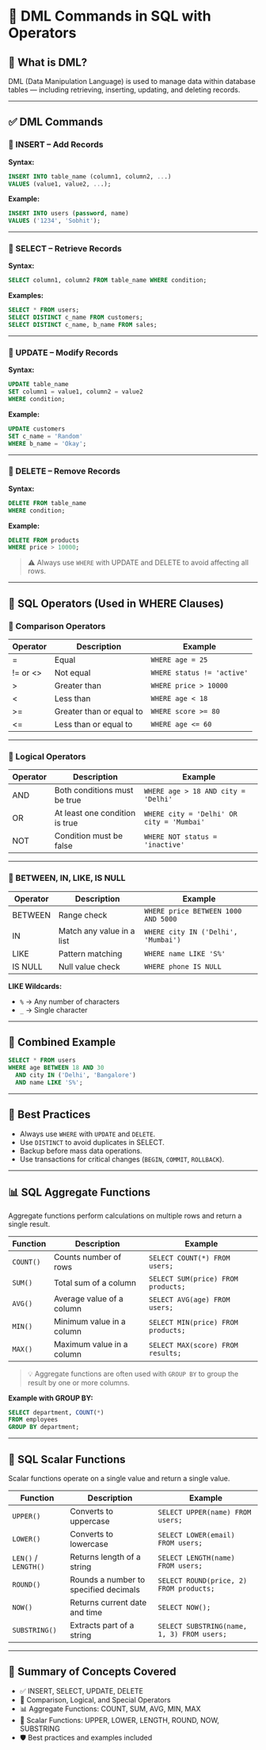
# 📘 DML Commands in SQL with Operators

## 🔹 What is DML?
DML (Data Manipulation Language) is used to manage data within database tables — including retrieving, inserting, updating, and deleting records.

---

## ✅ DML Commands

### 🔸 INSERT – Add Records
**Syntax:**
```sql
INSERT INTO table_name (column1, column2, ...)
VALUES (value1, value2, ...);
```
**Example:**
```sql
INSERT INTO users (password, name)
VALUES ('1234', 'Sobhit');
```

---

### 🔸 SELECT – Retrieve Records
**Syntax:**
```sql
SELECT column1, column2 FROM table_name WHERE condition;
```
**Examples:**
```sql
SELECT * FROM users;
SELECT DISTINCT c_name FROM customers;
SELECT DISTINCT c_name, b_name FROM sales;
```

---

### 🔸 UPDATE – Modify Records
**Syntax:**
```sql
UPDATE table_name
SET column1 = value1, column2 = value2
WHERE condition;
```
**Example:**
```sql
UPDATE customers
SET c_name = 'Random'
WHERE b_name = 'Okay';
```

---

### 🔸 DELETE – Remove Records
**Syntax:**
```sql
DELETE FROM table_name
WHERE condition;
```
**Example:**
```sql
DELETE FROM products
WHERE price > 10000;
```

> ⚠️ Always use `WHERE` with UPDATE and DELETE to avoid affecting all rows.

---

## 🔹 SQL Operators (Used in WHERE Clauses)

### 🔸 Comparison Operators
| Operator | Description              | Example                        |
|----------|--------------------------|--------------------------------|
| =        | Equal                    | `WHERE age = 25`               |
| != or <> | Not equal                | `WHERE status != 'active'`     |
| >        | Greater than             | `WHERE price > 10000`          |
| <        | Less than                | `WHERE age < 18`               |
| >=       | Greater than or equal to | `WHERE score >= 80`            |
| <=       | Less than or equal to    | `WHERE age <= 60`              |

---

### 🔸 Logical Operators
| Operator | Description                       | Example                                      |
|----------|-----------------------------------|----------------------------------------------|
| AND      | Both conditions must be true      | `WHERE age > 18 AND city = 'Delhi'`          |
| OR       | At least one condition is true    | `WHERE city = 'Delhi' OR city = 'Mumbai'`    |
| NOT      | Condition must be false           | `WHERE NOT status = 'inactive'`              |

---

### 🔸 BETWEEN, IN, LIKE, IS NULL
| Operator  | Description                       | Example                                     |
|-----------|-----------------------------------|---------------------------------------------|
| BETWEEN   | Range check                       | `WHERE price BETWEEN 1000 AND 5000`         |
| IN        | Match any value in a list         | `WHERE city IN ('Delhi', 'Mumbai')`         |
| LIKE      | Pattern matching                  | `WHERE name LIKE 'S%'`                      |
| IS NULL   | Null value check                  | `WHERE phone IS NULL`                       |

**LIKE Wildcards:**
- `%` → Any number of characters  
- `_` → Single character

---

## 🧠 Combined Example
```sql
SELECT * FROM users
WHERE age BETWEEN 18 AND 30
  AND city IN ('Delhi', 'Bangalore')
  AND name LIKE 'S%';
```

---

## 🔐 Best Practices
- Always use `WHERE` with `UPDATE` and `DELETE`.
- Use `DISTINCT` to avoid duplicates in SELECT.
- Backup before mass data operations.
- Use transactions for critical changes (`BEGIN`, `COMMIT`, `ROLLBACK`).


---

## 📊 SQL Aggregate Functions

Aggregate functions perform calculations on multiple rows and return a single result.

| Function   | Description                                | Example                                |
|------------|--------------------------------------------|----------------------------------------|
| `COUNT()`  | Counts number of rows                      | `SELECT COUNT(*) FROM users;`          |
| `SUM()`    | Total sum of a column                      | `SELECT SUM(price) FROM products;`     |
| `AVG()`    | Average value of a column                  | `SELECT AVG(age) FROM users;`          |
| `MIN()`    | Minimum value in a column                  | `SELECT MIN(price) FROM products;`     |
| `MAX()`    | Maximum value in a column                  | `SELECT MAX(score) FROM results;`      |

> 💡 Aggregate functions are often used with `GROUP BY` to group the result by one or more columns.

**Example with GROUP BY:**
```sql
SELECT department, COUNT(*) 
FROM employees
GROUP BY department;
```

---

## 🔢 SQL Scalar Functions

Scalar functions operate on a single value and return a single value.

| Function       | Description                                | Example                                 |
|----------------|--------------------------------------------|-----------------------------------------|
| `UPPER()`      | Converts to uppercase                      | `SELECT UPPER(name) FROM users;`        |
| `LOWER()`      | Converts to lowercase                      | `SELECT LOWER(email) FROM users;`       |
| `LEN()` / `LENGTH()` | Returns length of a string          | `SELECT LENGTH(name) FROM users;`       |
| `ROUND()`      | Rounds a number to specified decimals      | `SELECT ROUND(price, 2) FROM products;` |
| `NOW()`        | Returns current date and time              | `SELECT NOW();`                         |
| `SUBSTRING()`  | Extracts part of a string                  | `SELECT SUBSTRING(name, 1, 3) FROM users;` |

---

## 🧾 Summary of Concepts Covered

- ✅ INSERT, SELECT, UPDATE, DELETE
- 🔧 Comparison, Logical, and Special Operators
- 📊 Aggregate Functions: COUNT, SUM, AVG, MIN, MAX
- 🔢 Scalar Functions: UPPER, LOWER, LENGTH, ROUND, NOW, SUBSTRING
- 🛡️ Best practices and examples included

